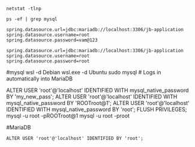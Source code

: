 ```
netstat -tlnp
```
```
ps -ef | grep mysql
```
```
spring.datasource.url=jdbc:mariadb://localhost:3306/jb-application
spring.datasource.username=root
spring.datasource.password=vam@123
```


```
spring.datasource.url=jdbc:mariadb://localhost:3306/jb-application
spring.datasource.username=root
spring.datasource.password=root
```

#mysql
wsl -d Debian
wsl.exe -d Ubuntu
sudo mysql # Logs in automatically into MariaDB

ALTER USER 'root'@'localhost' IDENTIFIED WITH mysql_native_password BY 'my_new_pass';
ALTER USER 'root'@'localhost' IDENTIFIED WITH mysql_native_password BY 'ROOTroot@1';
ALTER USER 'root'@'localhost' IDENTIFIED WITH mysql_native_password BY 'root';
FLUSH PRIVILEGES;
mysql -u root -pROOTroot@1
mysql -u root -proot

#MariaDB

```
ALTER USER 'root'@'localhost' IDENTIFIED BY 'root';
```
